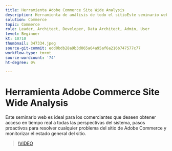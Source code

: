 ```yaml
---
title: Herramienta Adobe Commerce Site Wide Analysis
description: Herramienta de análisis de todo el sitioEste seminario web es ideal para los comerciantes que deseen obtener acceso en tiempo real a todas las perspectivas del sistema, pasos proactivos para resolver cualquier problema del sitio de Adobe Commerce y monitorizar el estado general del sitio.
solution: Commerce
topic: Commerce
role: Leader, Architect, Developer, Data Architect, Admin, User
level: Beginner
kt: 10710
thumbnail: 347334.jpeg
source-git-commit: edd0bdb28a9b3d065a64a95af6a216b747577c77
workflow-type: tm+mt
source-wordcount: '74'
ht-degree: 0%

---
```


# Herramienta Adobe Commerce Site Wide Analysis

Este seminario web es ideal para los comerciantes que deseen obtener acceso en tiempo real a todas las perspectivas del sistema, pasos proactivos para resolver cualquier problema del sitio de Adobe Commerce y monitorizar el estado general del sitio.

>[!VIDEO](https://video.tv.adobe.com/v/347334/?quality=12&learn=on)
